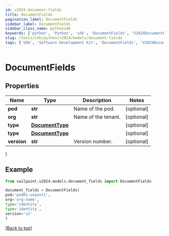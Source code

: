 ```yaml
---
id: v2024-document-fields
title: DocumentFields
pagination_label: DocumentFields
sidebar_label: DocumentFields
sidebar_class_name: pythonsdk
keywords: ['python', 'Python', 'sdk', 'DocumentFields', 'V2024DocumentFields'] 
slug: /tools/sdk/python/v2024/models/document-fields
tags: ['SDK', 'Software Development Kit', 'DocumentFields', 'V2024DocumentFields']
---
```


# DocumentFields


## Properties

Name | Type | Description | Notes
------------ | ------------- | ------------- | -------------
**pod** | **str** | Name of the pod. | [optional] 
**org** | **str** | Name of the tenant. | [optional] 
**type** | [**DocumentType**](document-type) |  | [optional] 
**type** | [**DocumentType**](document-type) |  | [optional] 
**version** | **str** | Version number. | [optional] 
}

## Example

```python
from sailpoint.v2024.models.document_fields import DocumentFields

document_fields = DocumentFields(
pod='pod01-useast1',
org='org-name',
type='identity',
type='identity',
version='v2'
)

```
[[Back to top]](#) 

